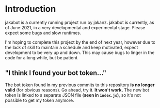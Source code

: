 # Introduction
jakabot is a currently running project run by jakanz. jakabot is currently, as of June 2021, in a very developmental and experimental stage. Please expect some bugs and slow runtimes.

I'm hoping to complete this project by the end of next year, however due to the lack of skill to maintain a schedule and keep motivated, expect development to be very up and down. This may cause bugs to linger in the code for a long while, but be patient.

## "I think I found your bot token..."
The bot token found in my previous commits to this repository **is no longer valid** (for obvious reasons). Go ahead, try it. **It won't work.** The new bot token is linked to a separate JSON file **(seen in ```index.js```)**, so it's not possible to get my token anymore.